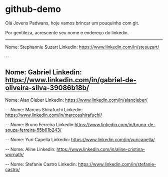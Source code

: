 # github-demo

Olá Jovens Padwans, hoje vamos brincar um pouquinho com git.

Por gentileza, acrescente seu nome e endereço do linkedin.

-------
Nome: Stephannie Suzart
Linkedin: https://www.linkedin.com/in/stesuzart/

--



Nome: Gabriel 
Linkedin: https://www.linkedin.com/in/gabriel-de-oliveira-silva-39086b18b/
--


Nome: Alan Cleber
Linkedin: https://www.linkedin.com/in/alancleber/

--
Nome: Marcos Shirafuchi
Linkedin: https://www.linkedin.com/in/marcosshirafuchi/

--
Nome: Bruno Ferreira
Linkedin:https://www.linkedin.com/in/bruno-de-souza-ferreira-55b61b243/

--
Nome: Yuri Capella
Linkedin: https://www.linkedin.com/in/yuricapella/

--
Nome: Aline
Linkedin: https://www.linkedin.com/in/aline-cristina-wornath/

--
Nome: Stefanie Castro
Linkedin: https://www.linkedin.com/in/stefanie-castro/

